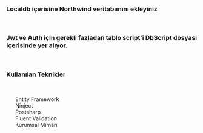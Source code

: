 <h3>Localdb içerisine Northwind veritabanını ekleyiniz</h3> <br>
<h3>Jwt ve Auth için gerekli fazladan tablo script'i DbScript dosyası içerisinde yer alıyor.</h3><br>
<h3>Kullanılan Teknikler</h3><br>
<ul style="list-style-type:none;">
  <li> Entity Framework</li>
  <li> Ninject</li>
  <li> Postsharp</li>
  <li> Fluent Validation</li>
  <li> Kurumsal Mimari</li>
</ul>
